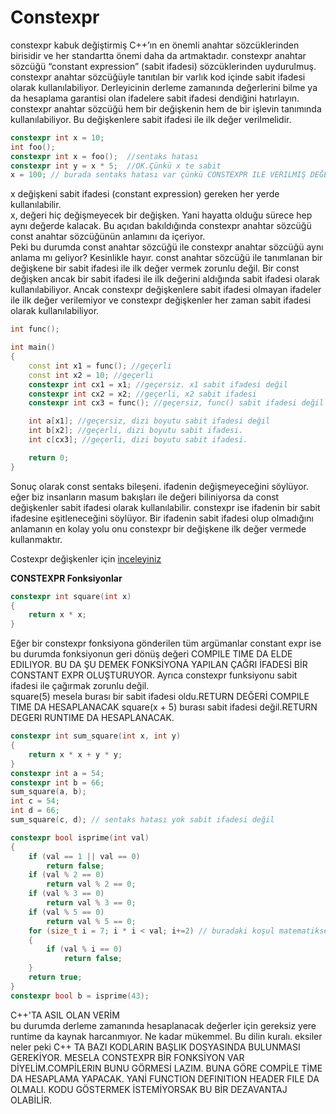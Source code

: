# Constexpr
constexpr kabuk değiştirmiş C++’ın en önemli anahtar sözcüklerinden birisidir ve her standartta önemi daha da artmaktadır. 
constexpr anahtar sözcüğü “constant expression” (sabit ifadesi) sözcüklerinden uydurulmuş. 
constexpr anahtar sözcüğüyle tanıtılan bir varlık kod içinde sabit ifadesi olarak kullanılabiliyor. 
Derleyicinin derleme zamanında değerlerini bilme ya da hesaplama garantisi olan ifadelere sabit ifadesi dendiğini hatırlayın.
constexpr anahtar sözcüğü hem bir değişkenin hem de bir işlevin tanımında  kullanılabiliyor. Bu değişkenlere sabit ifadesi ile ilk değer verilmelidir.
```cpp
constexpr int x = 10;
int foo();
constexpr int x = foo();  //sentaks hatası
constexpr int y = x * 5;  //OK.Çünkü x te sabit
x = 100; // burada sentaks hatası var çünkü CONSTEXPR ILE VERILMIŞ DEĞERLER DEĞIŞTIRILEMEZ.
```
x değişkeni sabit ifadesi (constant expression) gereken her yerde kullanılabilir.  
x, değeri hiç değişmeyecek bir değişken. Yani hayatta olduğu sürece hep aynı değerde kalacak. 
Bu açıdan bakıldığında constexpr anahtar sözcüğü const anahtar sözcüğünün anlamını da içeriyor.  
Peki bu durumda const anahtar sözcüğü ile constexpr anahtar sözcüğü aynı anlama mı geliyor? Kesinlikle hayır. 
const anahtar sözcüğü ile tanımlanan bir değişkene bir sabit ifadesi ile ilk değer vermek zorunlu değil. 
Bir const değişken ancak bir sabit ifadesi ile ilk değerini aldığında sabit ifadesi olarak kullanılabiliyor. 
Ancak constexpr değişkenlere sabit ifadesi olmayan ifadeler ile ilk değer verilemiyor ve constexpr değişkenler her zaman sabit ifadesi olarak 
kullanılabiliyor.
```cpp
int func();

int main()
{
    const int x1 = func(); //geçerli
    const int x2 = 10; //geçerli
    constexpr int cx1 = x1; //geçersiz. x1 sabit ifadesi değil
    constexpr int cx2 = x2; //geçerli, x2 sabit ifadesi
    constexpr int cx3 = func(); //geçersiz, func() sabit ifadesi değil

    int a[x1]; //geçersiz, dizi boyutu sabit ifadesi değil
    int b[x2]; //geçerli, dizi boyutu sabit ifadesi.
    int c[cx3]; //geçerli, dizi boyutu sabit ifadesi.

    return 0;
}
```
Sonuç olarak const sentaks bileşeni. ifadenin değişmeyeceğini söylüyor. eğer biz insanların masum bakışları ile değeri biliniyorsa da const değişkenler
sabit ifadesi olarak kullanılabilir. constexpr ise ifadenin bir sabit ifadesine eşitleneceğini söylüyor. Bir ifadenin sabit ifadesi olup olmadığını anlamanın en kolay yolu onu constexpr bir değişkene ilk değer vermede kullanmaktır.

Costexpr değişkenler için [inceleyiniz](http://plepa.com/2016/08/23/constexpr_1/)  

**CONSTEXPR Fonksiyonlar**  

```cpp
constexpr int square(int x)
{
	return x * x;
}
```
 Eğer bir constexpr fonksiyona gönderilen tüm argümanlar constant expr ise bu durumda fonksiyonun geri dönüş değeri COMPILE TIME DA ELDE EDILIYOR. 
 BU DA ŞU DEMEK FONKSİYONA YAPILAN ÇAĞRI İFADESİ BİR CONSTANT EXPR OLUŞTURUYOR. Ayrıca constexpr funksiyonu sabit ifadesi ile çağırmak zorunlu değil.  
 square(5) mesela burası bir sabit ifadesi oldu.RETURN DEĞERİ COMPILE TIME DA HESAPLANACAK
square(x + 5) burası sabit ifadesi değil.RETURN DEGERI RUNTIME DA HESAPLANACAK.
```cpp
constexpr int sum_square(int x, int y)
{
	return x * x + y * y;
}
constexpr int a = 54;
constexpr int b = 66;
sum_square(a, b);
int c = 54;
int d = 66;
sum_square(c, d); // sentaks hatası yok sabit ifadesi değil 
```
```cpp
constexpr bool isprime(int val)
{
	if (val == 1 || val == 0)
		return false;
	if (val % 2 == 0)
		return val % 2 == 0;
	if (val % 3 == 0)
		return val % 3 == 0;
	if (val % 5 == 0)
		return val % 5 == 0;
	for (size_t i = 7; i * i < val; i+=2) // buradaki koşul matematiksel olarak biliyor yoksa hepsine bakılırdı.
	{
		if (val % i == 0)
			return false;
	}
	return true;
}
constexpr bool b = isprime(43);
```
C++'TA ASIL OLAN VERİM  
bu durumda derleme zamanında hesaplanacak değerler için gereksiz yere
runtime da kaynak harcanmıyor. Ne kadar mükemmel. Bu dilin kuralı. eksiler neler peki
C++ TA BAZI KODLARIN BAŞLIK DOSYASINDA BULUNMASI GEREKİYOR.
MESELA CONSTEXPR BİR FONKSİYON VAR DİYELİM.COMPİLERIN BUNU GÖRMESİ LAZIM.
BUNA GÖRE COMPİLE TİME DA HESAPLAMA YAPACAK.
YANİ FUNCTION DEFINITION HEADER FILE DA OLMALI. KODU GÖSTERMEK İSTEMİYORSAK BU BİR DEZAVANTAJ OLABİLİR.
